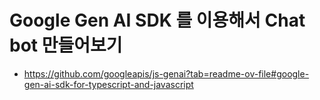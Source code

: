 # Google Gen AI SDK 를 이용해서 Chat bot 만들어보기

- https://github.com/googleapis/js-genai?tab=readme-ov-file#google-gen-ai-sdk-for-typescript-and-javascript
